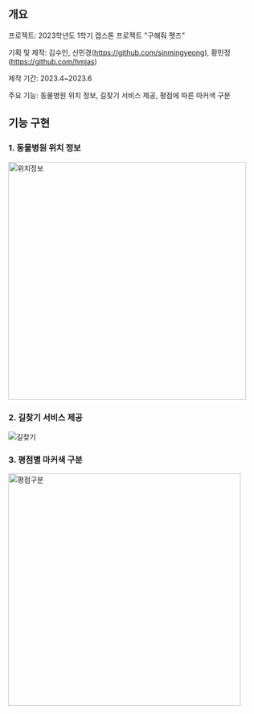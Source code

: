 ## 개요
프로젝트: 2023학년도 1학기 캡스톤 프로젝트 "구해줘 펫즈"

기획 및 제작: 김수인, 신민경(https://github.com/sinmingyeong), 황민정(https://github.com/hmjas)

제작 기간: 2023.4~2023.6

주요 기능: 동물병원 위치 정보, 길찾기 서비스 제공, 평점에 따른 마커색 구분

## 기능 구현
### 1. 동물병원 위치 정보
<img width="473" alt="위치정보" src="https://github.com/tinakimm/help_pet/assets/103008440/7dc9d695-6acd-43e5-8fb5-b1eca27d9ba5">

### 2. 길찾기 서비스 제공
![길찾기](https://github.com/tinakimm/help_pet/assets/103008440/4235ff84-83e3-4629-a01b-abe594d9e022)

### 3. 평점별 마커색 구분
<img width="462" alt="평점구분" src="https://github.com/tinakimm/help_pet/assets/103008440/4b559b97-d6b3-4712-8195-fac7491e6a6e">
